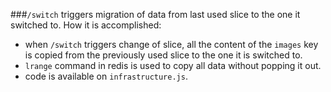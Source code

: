 
###`/switch` triggers migration of data from last used slice to the one it switched to. How it is accomplished:
<br>
* when `/switch` triggers change of slice, all the content of the `images` key is copied from the previously used slice to the one it is switched to. 
* `lrange` command in redis is used to copy all data without popping it out. 
* code is available on `infrastructure.js`.

